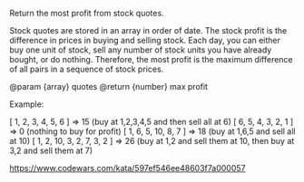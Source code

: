 Return the most profit from stock quotes.

Stock quotes are stored in an array in order of date.
The stock profit is the difference in prices in buying and selling stock.
Each day, you can either buy one unit of stock, sell any number of stock units
you have already bought, or do nothing.
Therefore, the most profit is the maximum difference of all pairs in a sequence of stock prices.

@param {array} quotes
@return {number} max profit

Example:

[ 1, 2, 3, 4, 5, 6 ]        => 15  (buy at 1,2,3,4,5 and then sell all at 6)
[ 6, 5, 4, 3, 2, 1 ]        => 0   (nothing to buy for profit)
[ 1, 6, 5, 10, 8, 7 ]       => 18  (buy at 1,6,5 and sell all at 10)
[ 1, 2, 10, 3, 2, 7, 3, 2 ] => 26  (buy at 1,2 and sell them at 10, then buy at 3,2 and sell them at 7)

https://www.codewars.com/kata/597ef546ee48603f7a000057
